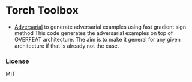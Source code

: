# Torch Toolbox

 - [Adversarial](Adversarial) to generate adversarial examples using fast gradient sign method
 This code generates the adversarial examples on top of OVERFEAT architecture.
 The aim is to make it general for any given architecture if that is already not the case. 

### License

MIT
